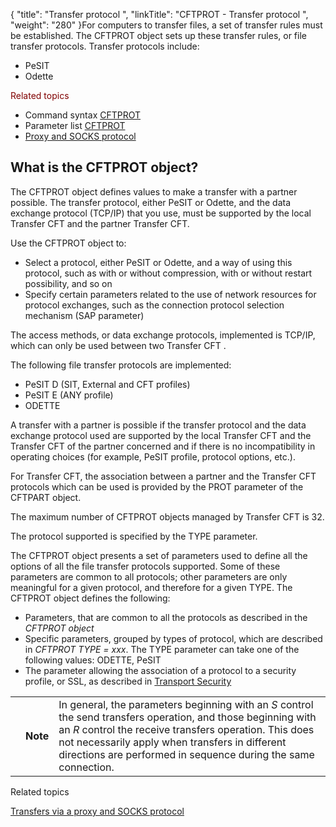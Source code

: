{
    "title": "Transfer  protocol ",
    "linkTitle": "CFTPROT - Transfer protocol ",
    "weight": "280"
}For computers to transfer files, a set of transfer rules must
be established. The CFTPROT object sets up these transfer rules, or file
transfer protocols. Transfer protocols include:

-   PeSIT
-   Odette

<span style="color: #800000; text-decoration: none; font-weight: normal;">Related
topics</span>

-   Command syntax
    [CFTPROT](../../../c_intro_userinterfaces/command_summary#CFTPROT)
-   Parameter list
    [CFTPROT](../../../c_intro_userinterfaces/about_cftutil/configuring_cft_start_here/cftprot_command_line)
-   [Proxy
    and SOCKS protocol](../../../protocols_start_here/ipv6/use_proxy_and_socks_protocol)

<span id="About_the_CFTPROT_Transfer_Protocol"></span>

## What is the CFTPROT object?

The CFTPROT object defines values to make a transfer with a partner
possible. The transfer protocol, either PeSIT or Odette, and
the data exchange protocol (TCP/IP) that you
use, must be supported by the local Transfer CFT and the partner Transfer CFT.

Use the CFTPROT object to:

-   Select a protocol,
    either PeSIT or Odette, and a way of using this protocol, such
    as with or without compression, with or without restart possibility, and
    so on
-   Specify certain
    parameters related to the use of network resources for protocol exchanges,
    such as the connection protocol selection mechanism (SAP parameter)

The access methods, or data exchange protocols, implemented is TCP/IP, which can only be used between two Transfer CFT
.

The following file transfer protocols are implemented:

-   PeSIT
    D (SIT, External and CFT profiles)
-   PeSIT
    E (ANY profile)
-   ODETTE

A transfer with a partner is possible if the transfer protocol and the
data exchange protocol used are supported by the local Transfer CFT and the
Transfer CFT of the partner concerned and if there is no incompatibility in
operating choices (for example, PeSIT profile, protocol options, etc.).

For Transfer CFT, the association between a partner and the Transfer
CFT protocols which can be used is provided by the PROT parameter of the
CFTPART object.

The maximum number of CFTPROT objects managed by Transfer CFT is 32.

The protocol supported is specified by the TYPE parameter.

The CFTPROT object presents a set of parameters used to define all the
options of all the file transfer protocols supported. Some of these parameters
are common to all protocols; other parameters are only meaningful for
a given protocol, and therefore for a given TYPE. The CFTPROT object defines
the following:

-   Parameters, that
    are common to all the protocols as described in the *CFTPROT object*
-   Specific parameters,
    grouped by types of protocol, which are described in *CFTPROT TYPE =
    xxx*. The TYPE parameter can take one of the following values:
    ODETTE, PeSIT
-   The parameter allowing
    the association of a protocol to a security profile, or SSL, as described
    in [Transport
    Security](../../../transport_security_start_here/configuring_transport_security_start_here)

<table>
   <tbody>
      <tr>
         <td>         </td>
         <td><span><strong>Note</strong></span>         </td>
         <td>In general, the
parameters beginning with an <em>S</em> control the send transfers operation, and
those beginning with an <em>R</em> control the receive transfers operation. This does
not necessarily apply when transfers in different directions are performed
in sequence during the same connection.         </td>
      </tr>
   </tbody>
</table>

Related topics

[Transfers via a proxy and SOCKS protocol](../../../protocols_start_here/ipv6/use_proxy_and_socks_protocol)
